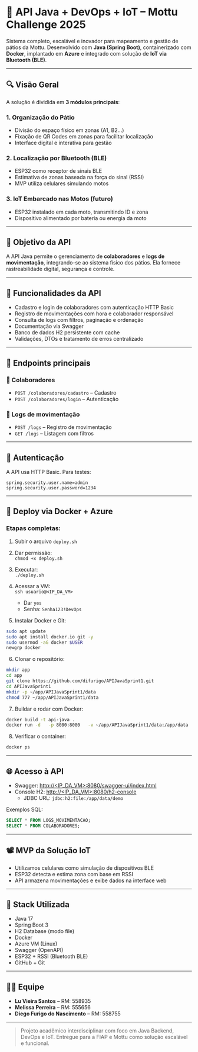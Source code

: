 
# 🛵 API Java + DevOps + IoT – Mottu Challenge 2025

Sistema completo, escalável e inovador para mapeamento e gestão de pátios da Mottu. Desenvolvido com **Java (Spring Boot)**, containerizado com **Docker**, implantado em **Azure** e integrado com solução de **IoT via Bluetooth (BLE)**.

---

## 🔍 Visão Geral

A solução é dividida em **3 módulos principais**:

### 1. Organização do Pátio
- Divisão do espaço físico em zonas (A1, B2...)
- Fixação de QR Codes em zonas para facilitar localização
- Interface digital e interativa para gestão

### 2. Localização por Bluetooth (BLE)
- ESP32 como receptor de sinais BLE
- Estimativa de zonas baseada na força do sinal (RSSI)
- MVP utiliza celulares simulando motos

### 3. IoT Embarcado nas Motos (futuro)
- ESP32 instalado em cada moto, transmitindo ID e zona
- Dispositivo alimentado por bateria ou energia da moto

---

## 🎯 Objetivo da API

A API Java permite o gerenciamento de **colaboradores** e **logs de movimentação**, integrando-se ao sistema físico dos pátios. Ela fornece rastreabilidade digital, segurança e controle.

---

## 🧩 Funcionalidades da API

- Cadastro e login de colaboradores com autenticação HTTP Basic
- Registro de movimentações com hora e colaborador responsável
- Consulta de logs com filtros, paginação e ordenação
- Documentação via Swagger
- Banco de dados H2 persistente com cache
- Validações, DTOs e tratamento de erros centralizado

---

## 🔑 Endpoints principais

### 👥 Colaboradores
- `POST /colaboradores/cadastro` – Cadastro
- `POST /colaboradores/login` – Autenticação

### 📑 Logs de movimentação
- `POST /logs` – Registro de movimentação
- `GET /logs` – Listagem com filtros

---

## 🔐 Autenticação

A API usa HTTP Basic. Para testes:

```properties
spring.security.user.name=admin
spring.security.user.password=1234
```

---

## 🐳 Deploy via Docker + Azure

### Etapas completas:

1. Subir o arquivo `deploy.sh`  
2. Dar permissão:  
   `chmod +x deploy.sh`  
3. Executar:  
   `./deploy.sh`  

4. Acessar a VM:  
   `ssh usuario@<IP_DA_VM>`  
   - Dar `yes`
   - Senha: `Senha123!DevOps`

5. Instalar Docker e Git:
```bash
sudo apt update
sudo apt install docker.io git -y
sudo usermod -aG docker $USER
newgrp docker
```

6. Clonar o repositório:
```bash
mkdir app
cd app
git clone https://github.com/difurigo/APIJavaSprint1.git
cd APIJavaSprint1
mkdir -p ~/app/APIJavaSprint1/data
chmod 777 ~/app/APIJavaSprint1/data
```

7. Buildar e rodar com Docker:
```bash
docker build -t api-java .
docker run -d   -p 8080:8080   -v ~/app/APIJavaSprint1/data:/app/data   --name api-java   api-java
```

8. Verificar o container:
```bash
docker ps
```

---

## 🌐 Acesso à API

- Swagger: [http://<IP_DA_VM>:8080/swagger-ui/index.html](http://<IP_DA_VM>:8080/swagger-ui/index.html)  
- Console H2: [http://<IP_DA_VM>:8080/h2-console](http://<IP_DA_VM>:8080/h2-console)  
  - JDBC URL: `jdbc:h2:file:/app/data/demo`

Exemplos SQL:
```sql
SELECT * FROM LOGS_MOVIMENTACAO;
SELECT * FROM COLABORADORES;
```

---

## 📽️ MVP da Solução IoT

- Utilizamos celulares como simulação de dispositivos BLE
- ESP32 detecta e estima zona com base em RSSI
- API armazena movimentações e exibe dados na interface web

---

## 🧠 Stack Utilizada

- Java 17
- Spring Boot 3
- H2 Database (modo file)
- Docker
- Azure VM (Linux)
- Swagger (OpenAPI)
- ESP32 + RSSI (Bluetooth BLE)
- GitHub + Git

---

## 🧑‍💻 Equipe

- **Lu Vieira Santos** – RM: 558935  
- **Melissa Perreira** – RM: 555656  
- **Diego Furigo do Nascimento** – RM: 558755  

---

> Projeto acadêmico interdisciplinar com foco em Java Backend, DevOps e IoT. Entregue para a FIAP e Mottu como solução escalável e funcional.
